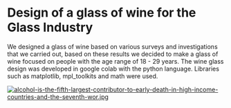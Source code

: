 # Design of a glass of wine for the Glass Industry

We designed a glass of wine based on various surveys and investigations that we carried out, based on these results we decided to make a glass of wine focused on people with the age range of 18 - 29 years. The wine glass design was developed in google colab with the python language. Libraries such as matplotlib, mpl_toolkits and math were used.

[![alcohol-is-the-fifth-largest-contributor-to-early-death-in-high-income-countries-and-the-seventh-wor.jpg](https://i.postimg.cc/sXtbCTLV/alcohol-is-the-fifth-largest-contributor-to-early-death-in-high-income-countries-and-the-seventh-wor.jpg)](https://postimg.cc/Q9JfpJsP)
